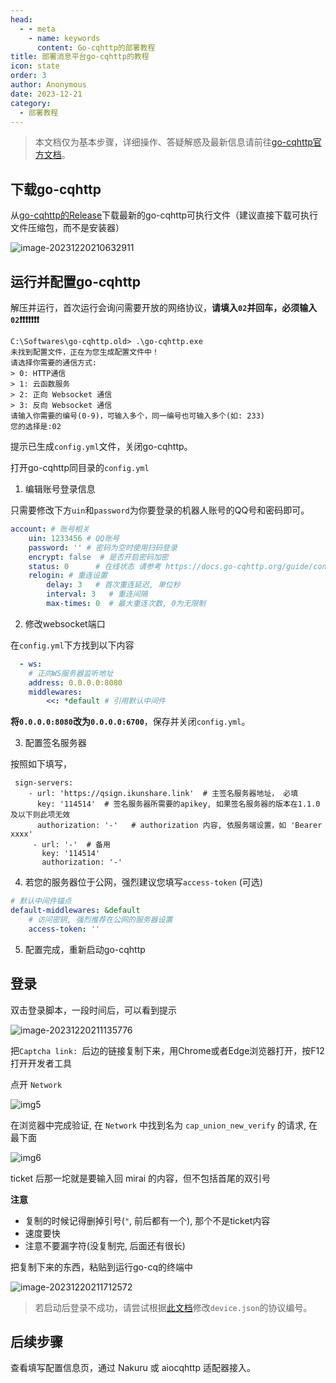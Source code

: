 ```yaml
---
head:
  - - meta
    - name: keywords
      content: Go-cqhttp的部署教程
title: 部署消息平台go-cqhttp的教程
icon: state
order: 3
author: Anonymous
date: 2023-12-21
category:
  - 部署教程
---
```


> 本文档仅为基本步骤，详细操作、答疑解惑及最新信息请前往[go-cqhttp官方文档](https://docs.go-cqhttp.org/)。

## 下载go-cqhttp

从[go-cqhttp的Release](https://github.com/Mrs4s/go-cqhttp/releases/latest)下载最新的go-cqhttp可执行文件（建议直接下载可执行文件压缩包，而不是安装器）

![image-20231220210632911](https://cos.thelazy.cn/pictures/qchatgpt%E6%89%8B%E5%8A%A8%E9%83%A8%E7%BD%B2202312202106952.png)

## 运行并配置go-cqhttp

解压并运行，首次运行会询问需要开放的网络协议，**请填入`02`并回车，必须输入`02`❗❗❗❗❗❗❗**

```
C:\Softwares\go-cqhttp.old> .\go-cqhttp.exe
未找到配置文件，正在为您生成配置文件中！
请选择你需要的通信方式:
> 0: HTTP通信
> 1: 云函数服务
> 2: 正向 Websocket 通信
> 3: 反向 Websocket 通信
请输入你需要的编号(0-9)，可输入多个，同一编号也可输入多个(如: 233)
您的选择是:02
```

提示已生成`config.yml`文件，关闭go-cqhttp。

打开go-cqhttp同目录的`config.yml`

1. 编辑账号登录信息

只需要修改下方`uin`和`password`为你要登录的机器人账号的QQ号和密码即可。  

```yaml
account: # 账号相关
    uin: 1233456 # QQ账号
    password: '' # 密码为空时使用扫码登录
    encrypt: false  # 是否开启密码加密
    status: 0      # 在线状态 请参考 https://docs.go-cqhttp.org/guide/config.html#在线状态
    relogin: # 重连设置
        delay: 3   # 首次重连延迟, 单位秒
        interval: 3   # 重连间隔
        max-times: 0  # 最大重连次数, 0为无限制
```

2. 修改websocket端口

在`config.yml`下方找到以下内容

```yaml
  - ws:
    # 正向WS服务器监听地址
    address: 0.0.0.0:8080
    middlewares:
        <<: *default # 引用默认中间件
```

**将`0.0.0.0:8080`改为`0.0.0.0:6700`**，保存并关闭`config.yml`。

3. 配置签名服务器

按照如下填写，

```yam
 sign-servers: 
    - url: 'https://qsign.ikunshare.link'  # 主签名服务器地址， 必填
      key: '114514'  # 签名服务器所需要的apikey, 如果签名服务器的版本在1.1.0及以下则此项无效
      authorization: '-'   # authorization 内容, 依服务端设置，如 'Bearer xxxx'
     - url: '-'  # 备用
       key: '114514'  
       authorization: '-' 
```

4. 若您的服务器位于公网，强烈建议您填写`access-token` (可选)

```yaml
# 默认中间件锚点
default-middlewares: &default
    # 访问密钥, 强烈推荐在公网的服务器设置
    access-token: ''
```

5. 配置完成，重新启动go-cqhttp

## 登录

双击登录脚本，一段时间后，可以看到提示

![image-20231220211135776](https://cos.thelazy.cn/pictures/qchatgpt%E6%89%8B%E5%8A%A8%E9%83%A8%E7%BD%B2202312202111807.png)

把`Captcha link: `后边的链接复制下来，用Chrome或者Edge浏览器打开，按F12打开开发者工具

点开 `Network`

![img5](https://docs.mirai.mamoe.net/assets/img5.9c53babb.png)

在浏览器中完成验证, 在 `Network` 中找到名为 `cap_union_new_verify` 的请求, 在最下面

![img6](https://docs.mirai.mamoe.net/assets/img6.2c4cf2d2.png)

ticket 后那一坨就是要输入回 mirai 的内容，但不包括首尾的双引号

**注意**

- 复制的时候记得删掉引号(`"`, 前后都有一个), 那个不是ticket内容
- 速度要快
- 注意不要漏字符(没复制完, 后面还有很长)

把复制下来的东西，粘贴到运行go-cq的终端中

![image-20231220211712572](https://cos.thelazy.cn/pictures/qchatgpt%E6%89%8B%E5%8A%A8%E9%83%A8%E7%BD%B2202312202117600.png)

> 若启动后登录不成功，请尝试根据[此文档](https://docs.go-cqhttp.org/guide/config.html#%E8%AE%BE%E5%A4%87%E4%BF%A1%E6%81%AF)修改`device.json`的协议编号。


## 后续步骤

查看填写配置信息页，通过 Nakuru 或 aiocqhttp 适配器接入。
